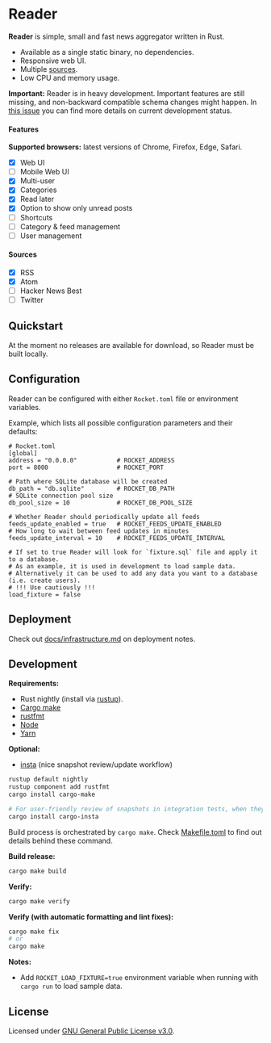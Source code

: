 Reader
======

**Reader** is simple, small and fast news aggregator written in Rust.

* Available as a single static binary, no dependencies.
* Responsive web UI.
* Multiple [sources](#sources).
* Low CPU and memory usage.

**Important:** Reader is in heavy development. Important features are still missing, and non-backward compatible schema changes might happen. In [this issue](https://github.com/FylmTM/Reader/issues/1) you can find more details on current development status.

#### Features

**Supported browsers:** latest versions of Chrome, Firefox, Edge, Safari.

- [x] Web UI
- [ ] Mobile Web UI
- [x] Multi-user
- [x] Categories
- [x] Read later
- [x] Option to show only unread posts
- [ ] Shortcuts
- [ ] Category & feed management
- [ ] User management

#### Sources

- [x] RSS
- [x] Atom
- [ ] Hacker News Best
- [ ] Twitter

## Quickstart

At the moment no releases are available for download, so Reader must be built locally.

## Configuration

Reader can be configured with either `Rocket.toml` file or environment variables.

Example, which lists all possible configuration parameters and their defaults:

```
# Rocket.toml
[global]
address = "0.0.0.0"           # ROCKET_ADDRESS
port = 8000                   # ROCKET_PORT

# Path where SQLite database will be created
db_path = "db.sqlite"         # ROCKET_DB_PATH
# SQLite connection pool size
db_pool_size = 10             # ROCKET_DB_POOL_SIZE

# Whether Reader should periodically update all feeds
feeds_update_enabled = true   # ROCKET_FEEDS_UPDATE_ENABLED
# How long to wait between feed updates in minutes
feeds_update_interval = 10    # ROCKET_FEEDS_UPDATE_INTERVAL

# If set to true Reader will look for `fixture.sql` file and apply it to a database.
# As an example, it is used in development to load sample data.
# Alternatively it can be used to add any data you want to a database (i.e. create users).
# !!! Use cautiously !!!
load_fixture = false
```

## Deployment

Check out [docs/infrastructure.md](./docs/infrastructure.md) on deployment notes.

## Development

**Requirements:**

* Rust nightly (install via [rustup](https://rustup.rs/)).
* [Cargo make](https://github.com/sagiegurari/cargo-make)
* [rustfmt](https://github.com/rust-lang/rustfmt)
* [Node](https://nodejs.org)
* [Yarn](https://yarnpkg.com)

**Optional:**

* [insta](https://github.com/mitsuhiko/insta) (nice snapshot review/update workflow)

```sh
rustup default nightly
rustup component add rustfmt
cargo install cargo-make

# For user-friendly review of snapshots in integration tests, when they fail.
cargo install cargo-insta
```

Build process is orchestrated by `cargo make`.
Check [Makefile.toml](./Makefile.toml) to find out details behind these command.

**Build release:**

```sh
cargo make build
```

**Verify:**

```sh
cargo make verify
```

**Verify (with automatic formatting and lint fixes):**

```sh
cargo make fix
# or
cargo make
```

**Notes:**

* Add `ROCKET_LOAD_FIXTURE=true` environment variable when running with `cargo run` to load sample data.

## License

Licensed under [GNU General Public License v3.0](https://github.com/FylmTM/Reader/blob/master/LICENSE).
